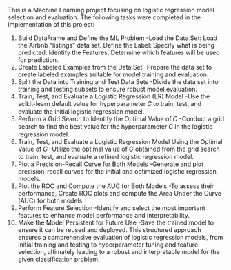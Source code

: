 This is a Machine Learning project focusing on logistic regression model selection and evaluation.
The following tasks were completed in the implementation of this project:

1. Build DataFrame and Define the ML Problem
-Load the Data Set: Load the Airbnb "listings" data set.
Define the Label: Specify what is being predicted.
Identify the Features: Determine which features will be used for prediction.
2. Create Labeled Examples from the Data Set
-Prepare the data set to create labeled examples suitable for model training and evaluation.
3. Split the Data into Training and Test Data Sets
-Divide the data set into training and testing subsets to ensure robust model evaluation.
4. Train, Test, and Evaluate a Logistic Regression (LR) Model
-Use the scikit-learn default value for hyperparameter 𝐶 to train, test, and evaluate the initial logistic regression model.
5. Perform a Grid Search to Identify the Optimal Value of 𝐶 
-Conduct a grid search to find the best value for the hyperparameter 𝐶
in the logistic regression model.
6. Train, Test, and Evaluate a Logistic Regression Model Using the Optimal Value of 𝐶
-Utilize the optimal value of 𝐶 obtained from the grid search to train, test, and evaluate a refined logistic regression model.
7. Plot a Precision-Recall Curve for Both Models
-Generate and plot precision-recall curves for the initial and optimized logistic regression models.
8. Plot the ROC and Compute the AUC for Both Models
-To assess their performance, Create ROC plots and compute the Area Under the Curve (AUC) for both models.
9. Perform Feature Selection
-Identify and select the most important features to enhance model performance and interpretability.
10. Make the Model Persistent for Future Use
-Save the trained model to ensure it can be reused and deployed.
This structured approach ensures a comprehensive evaluation of logistic regression models, from initial training and testing to hyperparameter tuning and feature selection, ultimately leading to a robust and interpretable model for the given classification problem.
